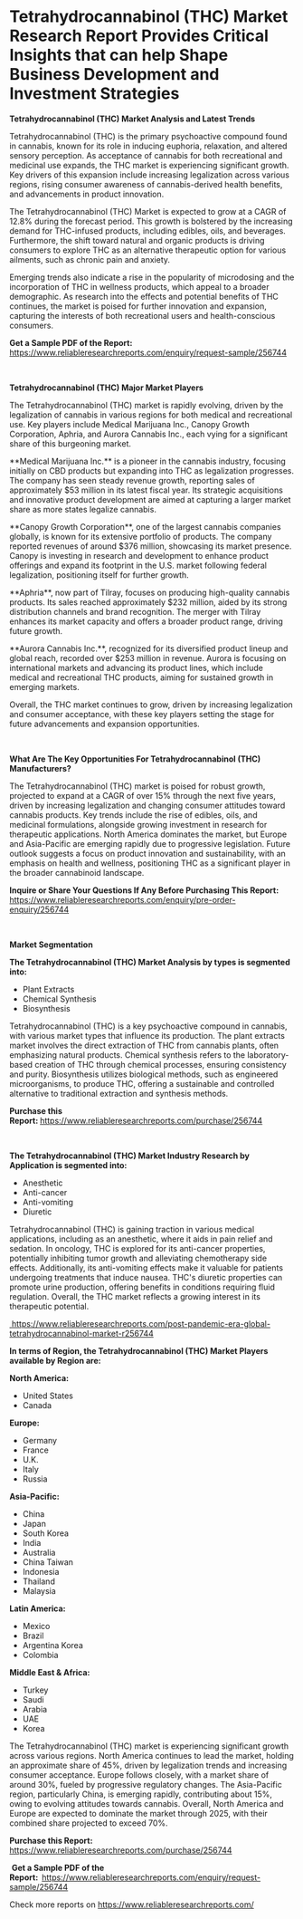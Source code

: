 <p><h1>Tetrahydrocannabinol (THC) Market Research Report Provides Critical Insights that can help Shape Business Development and Investment Strategies</h1></p><p><strong>Tetrahydrocannabinol (THC) Market Analysis and Latest Trends</strong></p>
<p><p>Tetrahydrocannabinol (THC) is the primary psychoactive compound found in cannabis, known for its role in inducing euphoria, relaxation, and altered sensory perception. As acceptance of cannabis for both recreational and medicinal use expands, the THC market is experiencing significant growth. Key drivers of this expansion include increasing legalization across various regions, rising consumer awareness of cannabis-derived health benefits, and advancements in product innovation.</p><p>The Tetrahydrocannabinol (THC) Market is expected to grow at a CAGR of 12.8% during the forecast period. This growth is bolstered by the increasing demand for THC-infused products, including edibles, oils, and beverages. Furthermore, the shift toward natural and organic products is driving consumers to explore THC as an alternative therapeutic option for various ailments, such as chronic pain and anxiety. </p><p>Emerging trends also indicate a rise in the popularity of microdosing and the incorporation of THC in wellness products, which appeal to a broader demographic. As research into the effects and potential benefits of THC continues, the market is poised for further innovation and expansion, capturing the interests of both recreational users and health-conscious consumers.</p></p>
<p><strong>Get a Sample PDF of the Report:&nbsp;</strong> <a href="https://www.reliableresearchreports.com/enquiry/request-sample/256744?utm_campaign=3386&utm_medium=2&utm_source=Github&utm_content=ia&utm_term=30032025&utm_id=tetrahydrocannabinol-thc">https://www.reliableresearchreports.com/enquiry/request-sample/256744</a></p>
<p>&nbsp;</p>
<p><strong>Tetrahydrocannabinol (THC) Major Market Players</strong></p>
<p><p>The Tetrahydrocannabinol (THC) market is rapidly evolving, driven by the legalization of cannabis in various regions for both medical and recreational use. Key players include Medical Marijuana Inc., Canopy Growth Corporation, Aphria, and Aurora Cannabis Inc., each vying for a significant share of this burgeoning market.</p><p>**Medical Marijuana Inc.** is a pioneer in the cannabis industry, focusing initially on CBD products but expanding into THC as legalization progresses. The company has seen steady revenue growth, reporting sales of approximately $53 million in its latest fiscal year. Its strategic acquisitions and innovative product development are aimed at capturing a larger market share as more states legalize cannabis.</p><p>**Canopy Growth Corporation**, one of the largest cannabis companies globally, is known for its extensive portfolio of products. The company reported revenues of around $376 million, showcasing its market presence. Canopy is investing in research and development to enhance product offerings and expand its footprint in the U.S. market following federal legalization, positioning itself for further growth.</p><p>**Aphria**, now part of Tilray, focuses on producing high-quality cannabis products. Its sales reached approximately $232 million, aided by its strong distribution channels and brand recognition. The merger with Tilray enhances its market capacity and offers a broader product range, driving future growth.</p><p>**Aurora Cannabis Inc.**, recognized for its diversified product lineup and global reach, recorded over $253 million in revenue. Aurora is focusing on international markets and advancing its product lines, which include medical and recreational THC products, aiming for sustained growth in emerging markets.</p><p>Overall, the THC market continues to grow, driven by increasing legalization and consumer acceptance, with these key players setting the stage for future advancements and expansion opportunities.</p></p>
<p>&nbsp;</p>
<p><strong>What Are The Key Opportunities For Tetrahydrocannabinol (THC) Manufacturers?</strong></p>
<p><p>The Tetrahydrocannabinol (THC) market is poised for robust growth, projected to expand at a CAGR of over 15% through the next five years, driven by increasing legalization and changing consumer attitudes toward cannabis products. Key trends include the rise of edibles, oils, and medicinal formulations, alongside growing investment in research for therapeutic applications. North America dominates the market, but Europe and Asia-Pacific are emerging rapidly due to progressive legislation. Future outlook suggests a focus on product innovation and sustainability, with an emphasis on health and wellness, positioning THC as a significant player in the broader cannabinoid landscape.</p></p>
<p><strong>Inquire or Share Your Questions If Any Before Purchasing This Report:</strong> <a href="https://www.reliableresearchreports.com/enquiry/pre-order-enquiry/256744?utm_campaign=3386&utm_medium=2&utm_source=Github&utm_content=ia&utm_term=30032025&utm_id=tetrahydrocannabinol-thc">https://www.reliableresearchreports.com/enquiry/pre-order-enquiry/256744</a></p>
<p>&nbsp;</p>
<p><strong>Market Segmentation</strong></p>
<p><strong>The Tetrahydrocannabinol (THC) Market Analysis by types is segmented into:</strong></p>
<p><ul><li>Plant Extracts</li><li>Chemical Synthesis</li><li>Biosynthesis</li></ul></p>
<p><p>Tetrahydrocannabinol (THC) is a key psychoactive compound in cannabis, with various market types that influence its production. The plant extracts market involves the direct extraction of THC from cannabis plants, often emphasizing natural products. Chemical synthesis refers to the laboratory-based creation of THC through chemical processes, ensuring consistency and purity. Biosynthesis utilizes biological methods, such as engineered microorganisms, to produce THC, offering a sustainable and controlled alternative to traditional extraction and synthesis methods.</p></p>
<p><strong>Purchase this Report:&nbsp;</strong><a href="https://www.reliableresearchreports.com/purchase/256744?utm_campaign=3386&utm_medium=2&utm_source=Github&utm_content=ia&utm_term=30032025&utm_id=tetrahydrocannabinol-thc">https://www.reliableresearchreports.com/purchase/256744</a></p>
<p>&nbsp;</p>
<p><strong>The Tetrahydrocannabinol (THC) Market Industry Research by Application is segmented into:</strong></p>
<p><ul><li>Anesthetic</li><li>Anti-cancer</li><li>Anti-vomiting</li><li>Diuretic</li></ul></p>
<p><p>Tetrahydrocannabinol (THC) is gaining traction in various medical applications, including as an anesthetic, where it aids in pain relief and sedation. In oncology, THC is explored for its anti-cancer properties, potentially inhibiting tumor growth and alleviating chemotherapy side effects. Additionally, its anti-vomiting effects make it valuable for patients undergoing treatments that induce nausea. THC's diuretic properties can promote urine production, offering benefits in conditions requiring fluid regulation. Overall, the THC market reflects a growing interest in its therapeutic potential.</p></p>
<p><a href="https://www.reliableresearchreports.com/post-pandemic-era-global-tetrahydrocannabinol-market-r256744?utm_campaign=3386&utm_medium=2&utm_source=Github&utm_content=ia&utm_term=30032025&utm_id=tetrahydrocannabinol-thc">&nbsp;https://www.reliableresearchreports.com/post-pandemic-era-global-tetrahydrocannabinol-market-r256744</a></p>
<p><strong>In terms of Region, the Tetrahydrocannabinol (THC) Market Players available by Region are:</strong></p>
<p>
    <p> <strong> North America: </strong>
        <ul>
            <li>United States</li>
            <li>Canada</li>
        </ul>
        </p> 
    <p> <strong> Europe: </strong>
        <ul>
            <li>Germany</li>
            <li>France</li>
            <li>U.K.</li>
            <li>Italy</li>
            <li>Russia</li>
        </ul>
        </p> 
    <p> <strong> Asia-Pacific: </strong>
        <ul>
            <li>China</li>
            <li>Japan</li>
            <li>South Korea</li>
            <li>India</li>
            <li>Australia</li>
            <li>China Taiwan</li>
            <li>Indonesia</li>
            <li>Thailand</li>
            <li>Malaysia</li>
        </ul>
        </p> 
    <p> <strong> Latin America: </strong>
        <ul>
            <li>Mexico</li>
            <li>Brazil</li>
            <li>Argentina Korea</li>
            <li>Colombia</li>
        </ul>
        </p> 
    <p> <strong> Middle East & Africa: </strong>
        <ul>
            <li>Turkey</li>
            <li>Saudi</li>
            <li>Arabia</li>
            <li>UAE</li>
            <li>Korea</li>
        </ul>
    </p>
    </p>
<p><p>The Tetrahydrocannabinol (THC) market is experiencing significant growth across various regions. North America continues to lead the market, holding an approximate share of 45%, driven by legalization trends and increasing consumer acceptance. Europe follows closely, with a market share of around 30%, fueled by progressive regulatory changes. The Asia-Pacific region, particularly China, is emerging rapidly, contributing about 15%, owing to evolving attitudes towards cannabis. Overall, North America and Europe are expected to dominate the market through 2025, with their combined share projected to exceed 70%.</p></p>
<p><strong>Purchase this Report: </strong><a href="https://www.reliableresearchreports.com/purchase/256744?utm_campaign=3386&utm_medium=2&utm_source=Github&utm_content=ia&utm_term=30032025&utm_id=tetrahydrocannabinol-thc">https://www.reliableresearchreports.com/purchase/256744</a></p>
<p>&nbsp;<strong>Get a Sample PDF of the Report:&nbsp;&nbsp;</strong><a href="https://www.reliableresearchreports.com/enquiry/request-sample/256744?utm_campaign=3386&utm_medium=2&utm_source=Github&utm_content=ia&utm_term=30032025&utm_id=tetrahydrocannabinol-thc">https://www.reliableresearchreports.com/enquiry/request-sample/256744</a></p>
<p><strong></strong></p>
<p>Check more reports on <a href="https://www.reliableresearchreports.com/?utm_campaign=3386&utm_medium=2&utm_source=Github&utm_content=ia&utm_term=30032025&utm_id=tetrahydrocannabinol-thc">https://www.reliableresearchreports.com/</a></p>